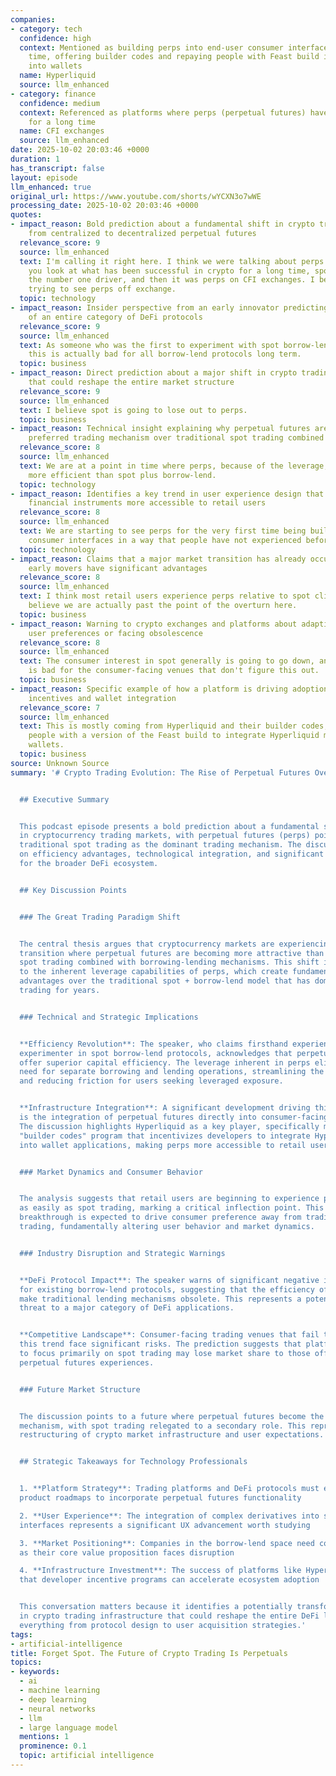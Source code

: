 ```yaml
---
companies:
- category: tech
  confidence: high
  context: Mentioned as building perps into end-user consumer interfaces for the first
    time, offering builder codes and repaying people with Feast build integration
    into wallets
  name: Hyperliquid
  source: llm_enhanced
- category: finance
  confidence: medium
  context: Referenced as platforms where perps (perpetual futures) have been successful
    for a long time
  name: CFI exchanges
  source: llm_enhanced
date: 2025-10-02 20:03:46 +0000
duration: 1
has_transcript: false
layout: episode
llm_enhanced: true
original_url: https://www.youtube.com/shorts/wYCXN3o7wWE
processing_date: 2025-10-02 20:03:46 +0000
quotes:
- impact_reason: Bold prediction about a fundamental shift in crypto trading patterns
    from centralized to decentralized perpetual futures
  relevance_score: 9
  source: llm_enhanced
  text: I'm calling it right here. I think we were talking about perps earlier. If
    you look at what has been successful in crypto for a long time, spot has been
    the number one driver, and then it was perps on CFI exchanges. I believe we are
    trying to see perps off exchange.
  topic: technology
- impact_reason: Insider perspective from an early innovator predicting the decline
    of an entire category of DeFi protocols
  relevance_score: 9
  source: llm_enhanced
  text: As someone who was the first to experiment with spot borrow-lend, I think
    this is actually bad for all borrow-lend protocols long term.
  topic: business
- impact_reason: Direct prediction about a major shift in crypto trading preferences
    that could reshape the entire market structure
  relevance_score: 9
  source: llm_enhanced
  text: I believe spot is going to lose out to perps.
  topic: business
- impact_reason: Technical insight explaining why perpetual futures are becoming the
    preferred trading mechanism over traditional spot trading combined with lending
  relevance_score: 8
  source: llm_enhanced
  text: We are at a point in time where perps, because of the leverage, are fundamentally
    more efficient than spot plus borrow-lend.
  topic: technology
- impact_reason: Identifies a key trend in user experience design that's making complex
    financial instruments more accessible to retail users
  relevance_score: 8
  source: llm_enhanced
  text: We are starting to see perps for the very first time being built into end-user
    consumer interfaces in a way that people have not experienced before.
  topic: technology
- impact_reason: Claims that a major market transition has already occurred, suggesting
    early movers have significant advantages
  relevance_score: 8
  source: llm_enhanced
  text: I think most retail users experience perps relative to spot clicks, and I
    believe we are actually past the point of the overturn here.
  topic: business
- impact_reason: Warning to crypto exchanges and platforms about adapting to changing
    user preferences or facing obsolescence
  relevance_score: 8
  source: llm_enhanced
  text: The consumer interest in spot generally is going to go down, and I think this
    is bad for the consumer-facing venues that don't figure this out.
  topic: business
- impact_reason: Specific example of how a platform is driving adoption through developer
    incentives and wallet integration
  relevance_score: 7
  source: llm_enhanced
  text: This is mostly coming from Hyperliquid and their builder codes, as in repaying
    people with a version of the Feast build to integrate Hyperliquid markets into
    wallets.
  topic: business
source: Unknown Source
summary: '# Crypto Trading Evolution: The Rise of Perpetual Futures Over Spot Trading


  ## Executive Summary


  This podcast episode presents a bold prediction about a fundamental shift occurring
  in cryptocurrency trading markets, with perpetual futures (perps) poised to overtake
  traditional spot trading as the dominant trading mechanism. The discussion centers
  on efficiency advantages, technological integration, and significant implications
  for the broader DeFi ecosystem.


  ## Key Discussion Points


  ### The Great Trading Paradigm Shift


  The central thesis argues that cryptocurrency markets are experiencing a historic
  transition where perpetual futures are becoming more attractive than traditional
  spot trading combined with borrowing-lending mechanisms. This shift is attributed
  to the inherent leverage capabilities of perps, which create fundamental efficiency
  advantages over the traditional spot + borrow-lend model that has dominated crypto
  trading for years.


  ### Technical and Strategic Implications


  **Efficiency Revolution**: The speaker, who claims firsthand experience as an early
  experimenter in spot borrow-lend protocols, acknowledges that perpetual futures
  offer superior capital efficiency. The leverage inherent in perps eliminates the
  need for separate borrowing and lending operations, streamlining the trading process
  and reducing friction for users seeking leveraged exposure.


  **Infrastructure Integration**: A significant development driving this transition
  is the integration of perpetual futures directly into consumer-facing interfaces.
  The discussion highlights Hyperliquid as a key player, specifically mentioning their
  "builder codes" program that incentivizes developers to integrate Hyperliquid markets
  into wallet applications, making perps more accessible to retail users.


  ### Market Dynamics and Consumer Behavior


  The analysis suggests that retail users are beginning to experience perpetual futures
  as easily as spot trading, marking a critical inflection point. This accessibility
  breakthrough is expected to drive consumer preference away from traditional spot
  trading, fundamentally altering user behavior and market dynamics.


  ### Industry Disruption and Strategic Warnings


  **DeFi Protocol Impact**: The speaker warns of significant negative implications
  for existing borrow-lend protocols, suggesting that the efficiency of perps could
  make traditional lending mechanisms obsolete. This represents a potential existential
  threat to a major category of DeFi applications.


  **Competitive Landscape**: Consumer-facing trading venues that fail to adapt to
  this trend face significant risks. The prediction suggests that platforms continuing
  to focus primarily on spot trading may lose market share to those offering integrated
  perpetual futures experiences.


  ### Future Market Structure


  The discussion points to a future where perpetual futures become the default trading
  mechanism, with spot trading relegated to a secondary role. This represents a fundamental
  restructuring of crypto market infrastructure and user expectations.


  ## Strategic Takeaways for Technology Professionals


  1. **Platform Strategy**: Trading platforms and DeFi protocols must evaluate their
  product roadmaps to incorporate perpetual futures functionality

  2. **User Experience**: The integration of complex derivatives into simple, wallet-based
  interfaces represents a significant UX advancement worth studying

  3. **Market Positioning**: Companies in the borrow-lend space need contingency strategies
  as their core value proposition faces disruption

  4. **Infrastructure Investment**: The success of platforms like Hyperliquid suggests
  that developer incentive programs can accelerate ecosystem adoption


  This conversation matters because it identifies a potentially transformative shift
  in crypto trading infrastructure that could reshape the entire DeFi landscape, affecting
  everything from protocol design to user acquisition strategies.'
tags:
- artificial-intelligence
title: Forget Spot. The Future of Crypto Trading Is Perpetuals
topics:
- keywords:
  - ai
  - machine learning
  - deep learning
  - neural networks
  - llm
  - large language model
  mentions: 1
  prominence: 0.1
  topic: artificial intelligence
---
```


<!-- Episode automatically generated from analysis data -->
<!-- Processing completed: 2025-10-02 20:03:46 UTC -->
